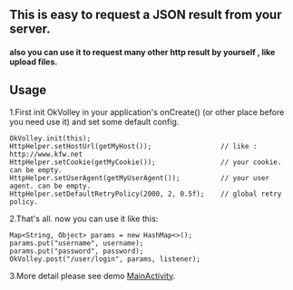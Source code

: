 ## This is easy to request a JSON result from your server.
#### also you can use it to request many other http result by yourself , like upload files.

## Usage

1.First init OkVolley in your application's onCreate() (or other place before you need use it)
and set some default config.

    OkVolley.init(this);
    HttpHelper.setHostUrl(getMyHost());                 // like : http://www.kfw.net
    HttpHelper.setCookie(getMyCookie());                // your cookie. can be empty.
    HttpHelper.setUserAgent(getMyUserAgent());          // your user agent. can be empty.
    HttpHelper.setDefaultRetryPolicy(2000, 2, 0.5f);    // global retry policy.

2.That's all. now you can use it like this:

    Map<String, Object> params = new HashMap<>();
    params.put("username", username);
    params.put("password", password);
    OkVolley.post("/user/login", params, listener);

3.More detail please see demo [MainActivity](https://github.com/zozx/OkHttpVolley/blob/master/app/src/main/java/com/zozx/okvolley/demo/MainActivity.java).
